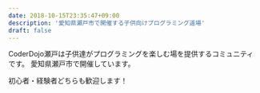 ```yaml
---
date: 2018-10-15T23:35:47+09:00
description: '愛知県瀬戸市で開催する子供向けプログラミング道場'
draft: false
---
```


CoderDojo瀬戸は子供達がプログラミングを楽しむ場を提供するコミュニティです。
愛知県瀬戸市で開催しています。

初心者・経験者どちらも歓迎します！
